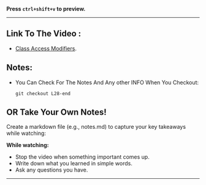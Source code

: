 **Press `ctrl+shift+v` to preview.**

---

## Link To The Video :

- [Class Access Modifiers](https://www.youtube.com/watch?v=FzROwTuVKr8&list=PLDoPjvoNmBAy532K9M_fjiAmrJ0gkCyLJ&index=28).

## Notes:

- You Can Check For The Notes And Any other INFO When You Checkout:

  ```git
  git checkout L28-end
  ```

## OR Take Your Own Notes!

Create a markdown file (e.g., notes.md) to capture your key takeaways while watching:

**While watching:**

- Stop the video when something important comes up.
- Write down what you learned in simple words.
- Ask any questions you have.

---
